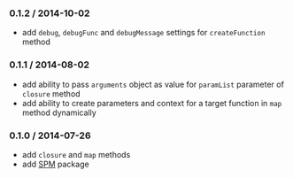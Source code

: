 ### 0.1.2 / 2014-10-02

* add `debug`, `debugFunc` and `debugMessage` settings for `createFunction` method
 
### 0.1.1 / 2014-08-02

* add ability to pass `arguments` object as value for `paramList` parameter of `closure` method
* add ability to create parameters and context for a target function in `map` method dynamically

### 0.1.0 / 2014-07-26

* add `closure` and `map` methods
* add [SPM](http://spmjs.io) package
